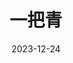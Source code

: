 ---
layout: movie-review
title: 一把青
description: >
  很难评的一部剧。一方面节奏拖沓让人不得不开倍速，另一方面转场太跳跃令人猝不及防。一方面山河破碎身世浮沉令人咋舌，另一方面很难共情到里面男人女人的感情。但凡有一点女性自我意识觉醒，很难不被台词剧情人设膈应到，虽然这也是很多剧的通病了。想到了秦芊仪一辈子都没去成美国散心，没想到朱青最终归来仍是女大。主题曲好听。
category: 剧集
img: assets/img/movie/2023/yi_ba_qing.webp
star: 3
date: 2023-12-24
---